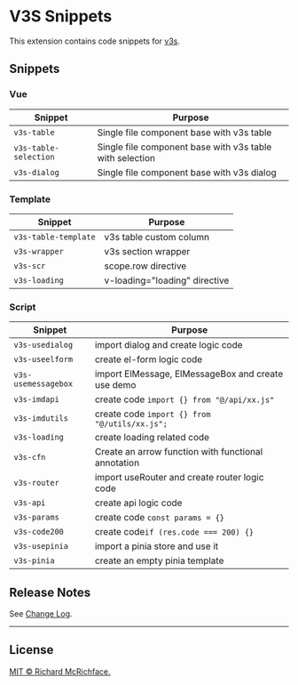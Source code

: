 # V3S Snippets

This extension contains code snippets for [v3s](https://github.com/wangyupo/v3s).

## Snippets

### Vue

| Snippet               | Purpose                                                  |
| --------------------- | -------------------------------------------------------- |
| `v3s-table`           | Single file component base with v3s table                |
| `v3s-table-selection` | Single file component base with v3s table with selection |
| `v3s-dialog`          | Single file component base with v3s dialog               |

### Template

| Snippet              | Purpose                       |
| -------------------- | ----------------------------- |
| `v3s-table-template` | v3s table custom column       |
| `v3s-wrapper`        | v3s section wrapper           |
| `v3s-scr`            | scope.row directive           |
| `v3s-loading`        | v-loading="loading" directive |

### Script

| Snippet             | Purpose                                             |
| ------------------- | --------------------------------------------------- |
| `v3s-usedialog`     | import dialog and create logic code                 |
| `v3s-useelform`     | create el-form logic code                           |
| `v3s-usemessagebox` | import ElMessage, ElMessageBox and create use demo  |
| `v3s-imdapi`        | create code `import {} from "@/api/xx.js"    `      |
| `v3s-imdutils`      | create code `import {} from "@/utils/xx.js";`       |
| `v3s-loading`       | create loading related code                         |
| `v3s-cfn`           | Create an arrow function with functional annotation |
| `v3s-router`        | import useRouter and create router logic code       |
| `v3s-api`           | create api logic code                               |
| `v3s-params`        | create code `const params = {}`                     |
| `v3s-code200`       | create code`if (res.code === 200) {}`               |
| `v3s-usepinia`      | import a pinia store and use it                     |
| `v3s-pinia`         | create an empty pinia template                      |

## Release Notes

See [Change Log](https://github.com/wangyupo/V3S-Snippets/blob/main/CHANGELOG.md).

---

## License

[MIT © Richard McRichface.](https://github.com/wangyupo/V3S-Snippets/blob/main/LICENSE)
